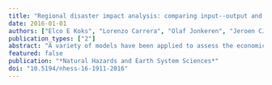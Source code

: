```yaml
---
title: "Regional disaster impact analysis: comparing input--output and computable general equilibrium models"
date: 2016-01-01
authors: ["Elco E Koks", "Lorenzo Carrera", "Olaf Jonkeren", "Jeroen CJH Aerts", "Trond G Husby", "Mark Thissen", "Gabriele Standardi", "Jaroslav Mysiak"]
publication_types: ["2"]
abstract: "A variety of models have been applied to assess the economic losses of disasters, of which the most common ones are input–output (IO) and computable general equilibrium (CGE) models. In addition, an increasing number of scholars have developed hybrid approaches: one that combines both or either of them in combination with noneconomic methods. While both IO and CGE models are widely used, they are mainly compared on theoretical grounds. Few studies have compared disaster impacts of different model types in a systematic way and for the same geographical area, using similar input data. Such a comparison is valuable from both a scientific and policy perspective as the magnitude and the spatial distribution of the estimated losses are born likely to vary with the chosen modelling approach (IO, CGE, or hybrid). Hence, regional disaster impact loss estimates resulting from a range of models facilitate better decisions and policy making. Therefore, this study analyses the economic consequences for a specific case study, using three regional disaster impact models: two hybrid IO models and a CGE model. The case study concerns two flood scenarios in the Po River basin in Italy. Modelling results indicate that the difference in estimated total (national) economic losses and the regional distribution of those losses may vary by up to a factor of 7 between the three models, depending on the type of recovery path. Total economic impact, comprising all Italian regions, is negative in all models though."
featured: false
publication: "*Natural Hazards and Earth System Sciences*"
doi: "10.5194/nhess-16-1911-2016"
---
```


